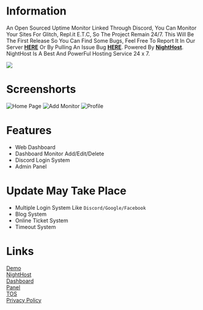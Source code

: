 # Information
An Open Sourced Uptime Monitor Linked Through Discord, You Can Monitor Your Sites For Glitch, Repl.it E.T.C, So The Project Remain 24/7. This Will Be The First Release So You Can Find Some Bugs, Feel Free To Report It In Our Server **[HERE](https://discord.gg/nighthost)** Or By Pulling An Issue Bug **[HERE](https://github.com/Night-Host/Uptimer/issues)**. Powered By **[NightHost](https://nighthost.tech)**. NightHost Is A Best And PowerFul Hosting Service 24 x 7. 

<a href="https://discord.gg/nighthost"><img src="https://invidget.switchblade.xyz/nighthost"/></a>

# Screenshorts
![Home Page](/screenshot/preview1.PNG?raw=true "Home Page")
![Add Monitor](/screenshot/preview2.PNG?raw=true "Add Monitor")
![Profile](/screenshot/preview3.PNG?raw=true "Profile")

# Features
 - Web Dashboard
 - Dashboard Monitor Add/Edit/Delete
 - Discord Login System
 - Admin Panel

# Update May Take Place
 - Multiple Login System Like `Discord/Google/Facebook`
 - Blog System
 - Online Ticket System
 - Timeout System

# Links
[Demo](/)<br>
[NightHost](https://nighthost.tech)<br>
[Dashboard](https://client.nighthost.tech)<br>
[Panel](https://control.nighthost.tech)<br>
[TOS](https://nighthost.tech/tos)<br>
[Privacy Policy](https://nighthost.tech/privacy-police) 